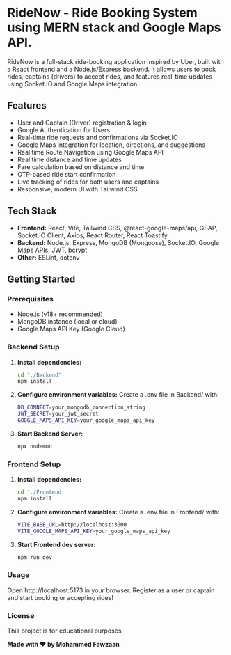 # RideNow - Ride Booking System using MERN stack and Google Maps API.

RideNow is a full-stack ride-booking application inspired by Uber, built with a React frontend and a Node.js/Express backend. It allows users to book rides, captains (drivers) to accept rides, and features real-time updates using Socket.IO and Google Maps integration.

## Features

- User and Captain (Driver) registration & login
- Google Authentication for Users
- Real-time ride requests and confirmations via Socket.IO
- Google Maps integration for location, directions, and suggestions
- Real time Route Navigation using Google Maps API
- Real time distance and time updates
- Fare calculation based on distance and time
- OTP-based ride start confirmation
- Live tracking of rides for both users and captains
- Responsive, modern UI with Tailwind CSS

## Tech Stack

- **Frontend:** React, Vite, Tailwind CSS, @react-google-maps/api, GSAP, Socket.IO Client, Axios, React Router, React Toastify
- **Backend:** Node.js, Express, MongoDB (Mongoose), Socket.IO, Google Maps APIs, JWT, bcrypt
- **Other:** ESLint, dotenv

## Getting Started

### Prerequisites

- Node.js (v18+ recommended)
- MongoDB instance (local or cloud)
- Google Maps API Key (Google Cloud)

### Backend Setup

1. **Install dependencies:**
   ```sh
   cd "./Backend"
   npm install

2. **Configure environment variables:**
Create a .env file in Backend/ with:
   ```sh
   DB_CONNECT=your_mongodb_connection_string
   JWT_SECRET=your_jwt_secret
   GOOGLE_MAPS_API_KEY=your_google_maps_api_key

4. **Start Backend Server:**
   ```sh
   npx nodemon

### Frontend Setup

1. **Install dependencies:**
   ```sh
   cd './Frontend'
   npm install
   
2. **Configure environment variables:**
Create a .env file in Frontend/ with:

   ```sh
   VITE_BASE_URL=http://localhost:3000
   VITE_GOOGLE_MAPS_API_KEY=your_google_maps_api_key

4. **Start Frontend dev server:**
   ```sh
   npm run dev

### Usage
Open http://localhost:5173 in your browser.
Register as a user or captain and start booking or accepting rides!
   
### License
This project is for educational purposes.

**Made with ❤️ by Mohammed Fawzaan**
